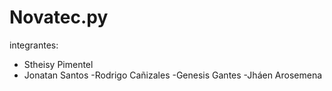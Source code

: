 # Novatec.py
integrantes:
- Stheisy Pimentel
- Jonatan Santos
-Rodrigo Cañizales
-Genesis Gantes
-Jháen Arosemena
